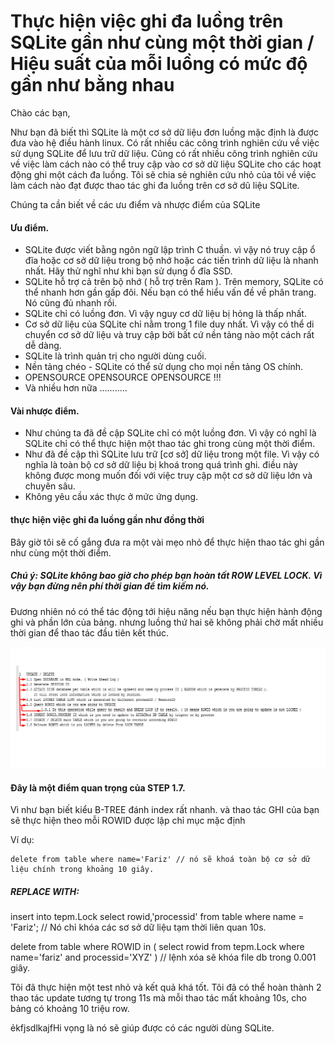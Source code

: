 # Thực hiện việc ghi đa luồng trên SQLite gần như cùng một thời gian / Hiệu suất của mỗi luồng có mức độ gần như bằng nhau


Chào các bạn,

Như bạn đã biết thì SQLite là một cơ sở dữ liệu đơn luồng mặc định là được đưa vào hệ điều hành linux. Có rất nhiều các công trình nghiên cứu về việc sử dụng SQLite để lưu trữ dữ liệu. Cũng có rất nhiều công trình nghiên cứu về việc làm cách nào có thể truy cập vào cơ sở dữ liệu SQLite cho các hoạt động ghi một cách đa luồng. Tôi sẽ chia sẻ nghiên cứu nhỏ của tôi về việc làm cách nào đạt được thao tác ghi đa luồng trên cơ sở dũ liệu SQLite.

Chúng ta cần biết về các ưu điểm và nhược điểm của SQLite

#### Ưu điểm.
 * SQLite được viết bằng ngôn ngữ lập trình C thuần. vì vậy nó truy cập ổ đĩa hoặc cơ sở dữ liệu trong bộ nhớ hoặc các tiến trình dữ liệu là nhanh nhất. Hãy thử nghĩ như khi bạn sử dụng ổ đĩa SSD.
 * SQLite hỗ trợ cả trên bộ nhớ ( hỗ trợ trên Ram ). Trên memory, SQLite có thể nhanh hơn gần gấp đôi. Nếu bạn có thể hiểu vấn đề về phân trang. Nó cũng đủ nhanh rồi.
* SQLite chỉ có luồng đơn. Vì vậy nguy cơ dữ liệu bị hỏng là thấp nhất.
* Cơ sở dữ liệu của SQLite chỉ nằm trong 1 file duy nhất. Vì vậy có thể di chuyển cơ sở dữ liệu và truy cập bởi bất cứ nền tảng nào một cách rất dễ dàng. 
* SQLite là trình quản trị cho người dùng cuối.
* Nền tảng chéo - SQLite có thể sử dụng cho mọi nền tảng OS chính.
* OPENSOURCE OPENSOURCE OPENSOURCE !!!
* Và nhiều hơn nữa ………..

#### Vài nhược điểm.
* Như chúng ta đã đề cập SQLite chỉ có một luồng đơn. Vì vậy có nghĩ là SQLite chỉ có thể thực hiện một thao tác ghi trong cùng một thời điểm.
* Như đã đề cập thì SQLite lưu trữ [cơ sở] dữ liệu trong một file. Vì vậy có nghĩa là toàn bộ cơ sở dữ liệu bị khoá trong quá trình ghi. điều này không được mong muốn đối với việc truy cập một cơ sở dữ liệu lớn và chuyên sâu. 
* Không yêu cầu xác thực ở mức ứng dụng.

#### thực hiện việc ghi đa luồng gần như đồng thời

Bây giờ tôi sẽ cố gắng đưa ra một vài mẹo nhỏ để thực hiện thao tác ghi gần như cùng một thời điểm.

##### Chú ý: SQLite không bao giờ cho phép bạn hoàn tất ROW LEVEL LOCK. Vì vậy bạn đừng nên phí thời gian để tìm kiếm nó.

Đương nhiên nó có thể tác động tới hiệu năng nếu bạn thực hiện hành động ghi và phần lớn của bảng. nhưng luồng thứ hai sẽ không phải chờ mất nhiều thời gian để thao tác đầu tiên kết thúc.

![image](0.jpeg)

#### Đây là một điểm quan trọng của STEP 1.7.

Vì như bạn biết kiểu B-TREE đánh index rất nhanh. và thao tác GHI của bạn sẽ thực hiện theo mỗi ROWID được lập chỉ mục mặc định

Ví dụ:

```
delete from table where name='Fariz' // nó sẽ khoá toàn bộ cơ sở dữ liệu chính trong khoảng 10 giây.
```

##### REPLACE WITH:

insert into tepm.Lock select rowid,'processid' from table where name = 'Fariz'; // Nó chỉ khóa các sơ sở dữ liệu tạm thời liên quan 10s.

delete from table where ROWID in ( select rowid from tepm.Lock where name='fariz' and processid='XYZ' ) // lệnh xóa sẽ khóa file db trong 0.001 giây.

Tôi đã thực hiện một test nhỏ và kết quả khá tốt. Tôi đã có thể hoàn thành 2 thao tác update tương tự trong 11s mà mỗi thao tác mất khoảng 10s, cho bảng có khoảng 10 triệu row.

ẻkfjsdlkajfHi vọng là nó sẽ giúp được có các người dùng SQLite.
